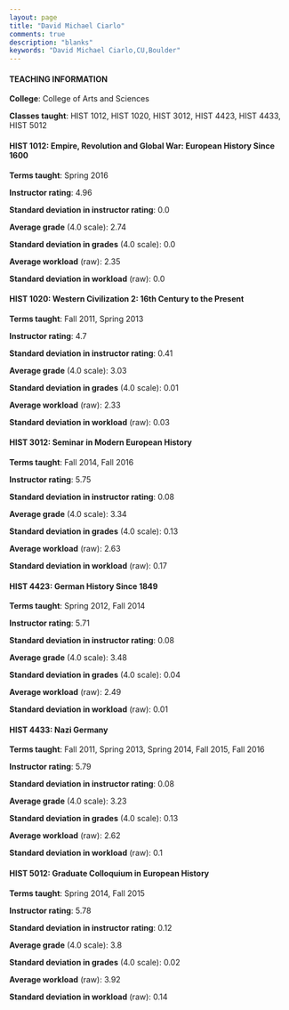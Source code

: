 ```yaml
---
layout: page
title: "David Michael Ciarlo" 
comments: true
description: "blanks"
keywords: "David Michael Ciarlo,CU,Boulder"
---
```

<head>
<script src="https://ajax.googleapis.com/ajax/libs/jquery/2.1.3/jquery.min.js"></script>
<script src="https://dl.dropboxusercontent.com/s/pc42nxpaw1ea4o9/highcharts.js?dl=0"></script>
<!-- <script src="../assets/js/highcharts.js"></script> -->
<style type="text/css">@font-face {
	font-family: "Bebas Neue";
	src: url(https://www.filehosting.org/file/details/544349/BebasNeue Regular.otf) format("opentype");
	}
	h1.Bebas { 
		font-family: "Bebas Neue", Verdana, Tahoma;
	}
</style>
</head>
	   
#### TEACHING INFORMATION

**College**: College of Arts and Sciences

**Classes taught**: HIST 1012, HIST 1020, HIST 3012, HIST 4423, HIST 4433, HIST 5012

#### HIST 1012: Empire, Revolution and Global War: European History Since 1600

**Terms taught**: Spring 2016

**Instructor rating**: 4.96

**Standard deviation in instructor rating**: 0.0

**Average grade** (4.0 scale): 2.74

**Standard deviation in grades** (4.0 scale): 0.0

**Average workload** (raw): 2.35

**Standard deviation in workload** (raw): 0.0

#### HIST 1020: Western Civilization 2: 16th Century to the Present

**Terms taught**: Fall 2011, Spring 2013

**Instructor rating**: 4.7

**Standard deviation in instructor rating**: 0.41

**Average grade** (4.0 scale): 3.03

**Standard deviation in grades** (4.0 scale): 0.01

**Average workload** (raw): 2.33

**Standard deviation in workload** (raw): 0.03

#### HIST 3012: Seminar in Modern European History

**Terms taught**: Fall 2014, Fall 2016

**Instructor rating**: 5.75

**Standard deviation in instructor rating**: 0.08

**Average grade** (4.0 scale): 3.34

**Standard deviation in grades** (4.0 scale): 0.13

**Average workload** (raw): 2.63

**Standard deviation in workload** (raw): 0.17

#### HIST 4423: German History Since 1849

**Terms taught**: Spring 2012, Fall 2014

**Instructor rating**: 5.71

**Standard deviation in instructor rating**: 0.08

**Average grade** (4.0 scale): 3.48

**Standard deviation in grades** (4.0 scale): 0.04

**Average workload** (raw): 2.49

**Standard deviation in workload** (raw): 0.01

#### HIST 4433: Nazi Germany

**Terms taught**: Fall 2011, Spring 2013, Spring 2014, Fall 2015, Fall 2016

**Instructor rating**: 5.79

**Standard deviation in instructor rating**: 0.08

**Average grade** (4.0 scale): 3.23

**Standard deviation in grades** (4.0 scale): 0.13

**Average workload** (raw): 2.62

**Standard deviation in workload** (raw): 0.1

#### HIST 5012: Graduate Colloquium in European History

**Terms taught**: Spring 2014, Fall 2015

**Instructor rating**: 5.78

**Standard deviation in instructor rating**: 0.12

**Average grade** (4.0 scale): 3.8

**Standard deviation in grades** (4.0 scale): 0.02

**Average workload** (raw): 3.92

**Standard deviation in workload** (raw): 0.14

